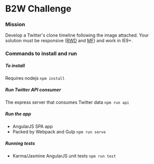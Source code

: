 # B2W Challenge

### Mission

Develop a Twitter's clone timeline following the image attached. Your solution must be responsive ([RWD](http://alistapart.com/article/responsive-web-design) and [MF](http://www.lukew.com/ff/entry.asp?933)) and work in IE9+.

### Commands to install and run

##### To install

Requires nodejs
```npm install```

##### Run Twitter API consumer

The express server that consumes Twitter data
```npm run api```

##### Run the app

* AngularJS SPA app
* Packed by Webpack and Gulp
```npm run serve```

##### Running tests

* Karma/Jasmine AngularJS unit tests
```npm run test```
